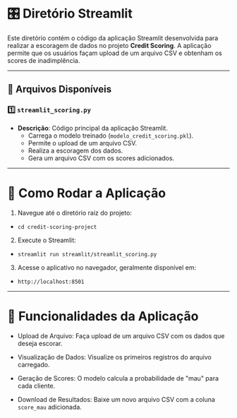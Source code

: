 # 🎛️ Diretório Streamlit

Este diretório contém o código da aplicação Streamlit desenvolvida para realizar a escoragem de dados no projeto **Credit Scoring**. A aplicação permite que os usuários façam upload de um arquivo CSV e obtenham os scores de inadimplência.

---

## 📄 Arquivos Disponíveis

### 1️⃣ `streamlit_scoring.py`

- **Descrição**: Código principal da aplicação Streamlit.
  - Carrega o modelo treinado (`modelo_credit_scoring.pkl`).
  - Permite o upload de um arquivo CSV.
  - Realiza a escoragem dos dados.
  - Gera um arquivo CSV com os scores adicionados.

---

# 🚀 Como Rodar a Aplicação

1. Navegue até o diretório raiz do projeto:

- `cd credit-scoring-project`

2. Execute o Streamlit:

- `streamlit run streamlit/streamlit_scoring.py`

3. Acesse o aplicativo no navegador, geralmente disponível em:

- `http://localhost:8501`

---

# 🎯 Funcionalidades da Aplicação

- Upload de Arquivo: Faça upload de um arquivo CSV com os dados que deseja escorar.

- Visualização de Dados: Visualize os primeiros registros do arquivo carregado.

- Geração de Scores: O modelo calcula a probabilidade de "mau" para cada cliente.

- Download de Resultados: Baixe um novo arquivo CSV com a coluna `score_mau` adicionada.

